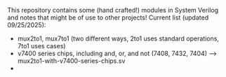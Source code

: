 This repository contains some (hand crafted!) modules in System Verilog and notes that might be of use to other projects!
Current list (updated 09/25/2025):

- mux2to1, mux7to1 (two different ways, 2to1 uses standard operations, 7to1 uses cases)
- v7400 series chips, including and, or, and not (7408, 7432, 7404) --> mux2to1-with-v7400-series-chips.sv
-

